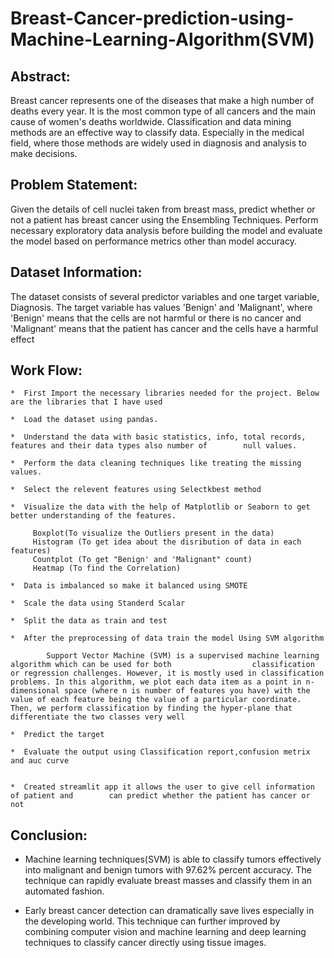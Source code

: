 # Breast-Cancer-prediction-using-Machine-Learning-Algorithm(SVM)


## Abstract:

    
Breast cancer represents one of the diseases that make a high number of deaths every
year. It is the most common type of all cancers and the main cause of women's deaths
worldwide. Classification and data mining methods are an effective way to classify data.
Especially in the medical field, where those methods are widely used in diagnosis and
analysis to make decisions.


## Problem Statement:

Given the details of cell nuclei taken from breast mass, predict whether or not a patient
has breast cancer using the Ensembling Techniques. Perform necessary exploratory
data analysis before building the model and evaluate the model based on performance
metrics other than model accuracy.


## Dataset Information:

The dataset consists of several predictor variables and one target variable, Diagnosis.
The target variable has values 'Benign' and 'Malignant', where 'Benign' means that the
cells are not harmful or there is no cancer and 'Malignant' means that the patient has
cancer and the cells have a harmful effect


## Work Flow:


    *  First Import the necessary libraries needed for the project. Below are the libraries that I have used
    
    *  Load the dataset using pandas.
    
    *  Understand the data with basic statistics, info, total records, features and their data types also number of        null values.
    
    *  Perform the data cleaning techniques like treating the missing values.
    
    *  Select the relevent features using Selectkbest method
    
    *  Visualize the data with the help of Matplotlib or Seaborn to get better understanding of the features.
    
         Boxplot(To visualize the Outliers present in the data)
         Histogram (To get idea about the disribution of data in each features)
         Countplot (To get "Benign' and 'Malignant" count)
         Heatmap (To find the Correlation)
         
    *  Data is imbalanced so make it balanced using SMOTE
    
    *  Scale the data using Standerd Scalar
    
    *  Split the data as train and test
    
    *  After the preprocessing of data train the model Using SVM algorithm
    
            Support Vector Machine (SVM) is a supervised machine learning algorithm which can be used for both                  classification or regression challenges. However, it is mostly used in classification problems. In this algorithm, we plot each data item as a point in n-dimensional space (where n is number of features you have) with the value of each feature being the value of a particular coordinate. Then, we perform classification by finding the hyper-plane that differentiate the two classes very well
            
    *  Predict the target
    
    *  Evaluate the output using Classification report,confusion metrix and auc curve
    
    
    *  Created streamlit app it allows the user to give cell information of patient and        can predict whether the patient has cancer or not

##  Conclusion:

   * Machine learning techniques(SVM) is able to classify tumors effectively into malignant and benign tumors with 97.62%  percent accuracy. The technique can rapidly evaluate breast masses and classify them in an automated fashion.

   * Early breast cancer detection can dramatically save lives especially in the developing world. This technique can further improved by combining computer vision and machine learning and deep learning techniques to classify cancer directly using tissue images.
                
